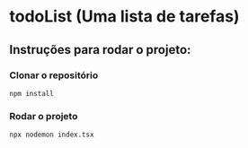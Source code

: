 # todoList (Uma lista de tarefas)

## Instruções para rodar o projeto:

### Clonar o repositório

```
npm install
```

### Rodar o projeto

```
npx nodemon index.tsx
```
